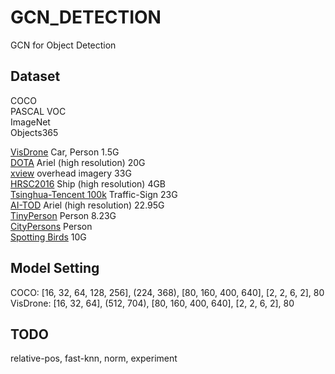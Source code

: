 # GCN_DETECTION
GCN for Object Detection

## Dataset
COCO  
PASCAL VOC  
ImageNet  
Objects365

[VisDrone](https://github.com/VisDrone/VisDrone-Dataset) Car, Person 1.5G  
[DOTA](https://captain-whu.github.io/DOTA/dataset.html) Ariel (high resolution) 20G  
[xview](http://xviewdataset.org/) overhead imagery 33G  
[HRSC2016](http://www.escience.cn/people/liuzikun/DataSet.html) Ship (high resolution) 4GB  
[Tsinghua-Tencent 100k](https://cg.cs.tsinghua.edu.cn/traffic-sign/)  Traffic-Sign 23G  
[AI-TOD](http://m6z.cn/5MjlYk) Ariel (high resolution) 22.95G  
[TinyPerson](http://m6z.cn/6vqF3T) Person 8.23G  
[CityPersons](https://www.cityscapes-dataset.com/) Person  
[Spotting Birds](https://github.com/IIM-TTIJ/MVA2023SmallObjectDetection4SpottingBirds) 10G  

## Model Setting
COCO: [16, 32, 64, 128, 256], (224, 368), [80, 160, 400, 640], [2, 2, 6, 2], 80  
VisDrone: [16, 32, 64], (512, 704), [80, 160, 400, 640], [2, 2, 6, 2], 80

## TODO
relative-pos, fast-knn, norm, experiment

